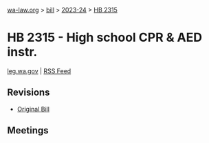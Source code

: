 [wa-law.org](/) > [bill](/bill/) > [2023-24](/bill/2023-24/) > [HB 2315](/bill/2023-24/hb/2315/)

# HB 2315 - High school CPR & AED instr.
[leg.wa.gov](https://app.leg.wa.gov/billsummary?BillNumber=2315&Year=2023&Initiative=false) | [RSS Feed](./rss.xml)

## Revisions
* [Original Bill](1/)

## Meetings